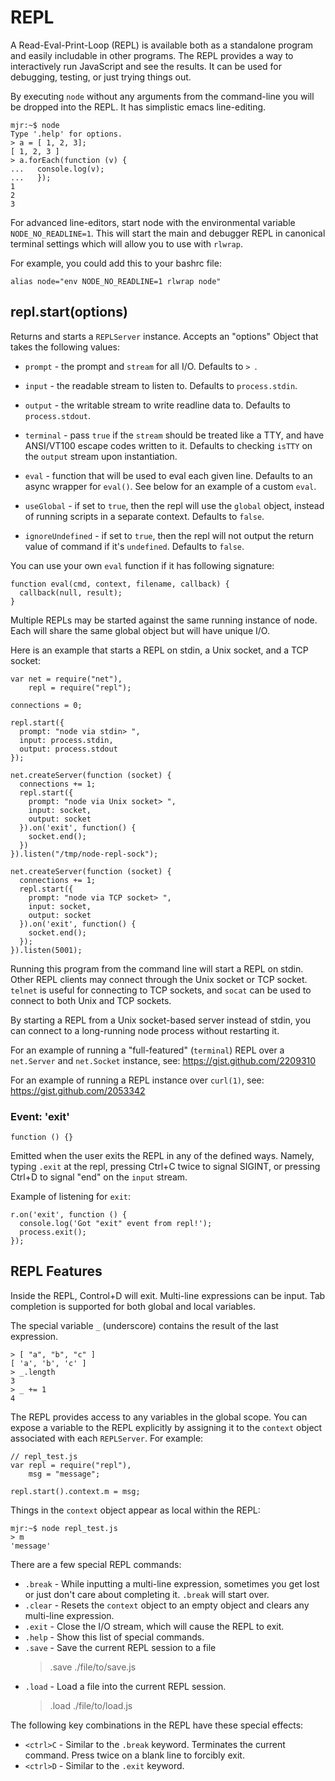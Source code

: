 # REPL

A Read-Eval-Print-Loop (REPL) is available both as a standalone program and
easily includable in other programs. The REPL provides a way to interactively
run JavaScript and see the results.  It can be used for debugging, testing, or
just trying things out.

By executing `node` without any arguments from the command-line you will be
dropped into the REPL. It has simplistic emacs line-editing.

    mjr:~$ node
    Type '.help' for options.
    > a = [ 1, 2, 3];
    [ 1, 2, 3 ]
    > a.forEach(function (v) {
    ...   console.log(v);
    ...   });
    1
    2
    3

For advanced line-editors, start node with the environmental variable
`NODE_NO_READLINE=1`. This will start the main and debugger REPL in canonical
terminal settings which will allow you to use with `rlwrap`.

For example, you could add this to your bashrc file:

    alias node="env NODE_NO_READLINE=1 rlwrap node"


## repl.start(options)

Returns and starts a `REPLServer` instance. Accepts an "options" Object that
takes the following values:

 - `prompt` - the prompt and `stream` for all I/O. Defaults to `> `.

 - `input` - the readable stream to listen to. Defaults to `process.stdin`.

 - `output` - the writable stream to write readline data to. Defaults to
   `process.stdout`.

 - `terminal` - pass `true` if the `stream` should be treated like a TTY, and
   have ANSI/VT100 escape codes written to it. Defaults to checking `isTTY`
   on the `output` stream upon instantiation.

 - `eval` - function that will be used to eval each given line. Defaults to
   an async wrapper for `eval()`. See below for an example of a custom `eval`.

 - `useGlobal` - if set to `true`, then the repl will use the `global` object,
   instead of running scripts in a separate context. Defaults to `false`.

 - `ignoreUndefined` - if set to `true`, then the repl will not output the
   return value of command if it's `undefined`. Defaults to `false`.

You can use your own `eval` function if it has following signature:

    function eval(cmd, context, filename, callback) {
      callback(null, result);
    }

Multiple REPLs may be started against the same running instance of node.  Each
will share the same global object but will have unique I/O.

Here is an example that starts a REPL on stdin, a Unix socket, and a TCP socket:

    var net = require("net"),
        repl = require("repl");

    connections = 0;

    repl.start({
      prompt: "node via stdin> ",
      input: process.stdin,
      output: process.stdout
    });

    net.createServer(function (socket) {
      connections += 1;
      repl.start({
        prompt: "node via Unix socket> ",
        input: socket,
        output: socket
      }).on('exit', function() {
        socket.end();
      })
    }).listen("/tmp/node-repl-sock");

    net.createServer(function (socket) {
      connections += 1;
      repl.start({
        prompt: "node via TCP socket> ",
        input: socket,
        output: socket
      }).on('exit', function() {
        socket.end();
      });
    }).listen(5001);

Running this program from the command line will start a REPL on stdin.  Other
REPL clients may connect through the Unix socket or TCP socket. `telnet` is useful
for connecting to TCP sockets, and `socat` can be used to connect to both Unix and
TCP sockets.

By starting a REPL from a Unix socket-based server instead of stdin, you can
connect to a long-running node process without restarting it.

For an example of running a "full-featured" (`terminal`) REPL over
a `net.Server` and `net.Socket` instance, see: https://gist.github.com/2209310

For an example of running a REPL instance over `curl(1)`,
see: https://gist.github.com/2053342

### Event: 'exit'

`function () {}`

Emitted when the user exits the REPL in any of the defined ways. Namely, typing
`.exit` at the repl, pressing Ctrl+C twice to signal SIGINT, or pressing Ctrl+D
to signal "end" on the `input` stream.

Example of listening for `exit`:

    r.on('exit', function () {
      console.log('Got "exit" event from repl!');
      process.exit();
    });


## REPL Features

<!-- type=misc -->

Inside the REPL, Control+D will exit.  Multi-line expressions can be input.
Tab completion is supported for both global and local variables.

The special variable `_` (underscore) contains the result of the last expression.

    > [ "a", "b", "c" ]
    [ 'a', 'b', 'c' ]
    > _.length
    3
    > _ += 1
    4

The REPL provides access to any variables in the global scope. You can expose
a variable to the REPL explicitly by assigning it to the `context` object
associated with each `REPLServer`.  For example:

    // repl_test.js
    var repl = require("repl"),
        msg = "message";

    repl.start().context.m = msg;

Things in the `context` object appear as local within the REPL:

    mjr:~$ node repl_test.js
    > m
    'message'

There are a few special REPL commands:

  - `.break` - While inputting a multi-line expression, sometimes you get lost
    or just don't care about completing it. `.break` will start over.
  - `.clear` - Resets the `context` object to an empty object and clears any
    multi-line expression.
  - `.exit` - Close the I/O stream, which will cause the REPL to exit.
  - `.help` - Show this list of special commands.
  - `.save` - Save the current REPL session to a file
    >.save ./file/to/save.js
  - `.load` - Load a file into the current REPL session.
    >.load ./file/to/load.js

The following key combinations in the REPL have these special effects:

  - `<ctrl>C` - Similar to the `.break` keyword.  Terminates the current
    command.  Press twice on a blank line to forcibly exit.
  - `<ctrl>D` - Similar to the `.exit` keyword.

